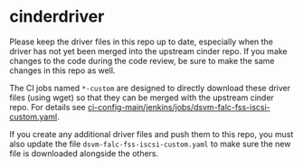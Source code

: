 # cinderdriver

Please keep the driver files in this repo up to date, especially when the driver has not yet been merged into the upstream cinder repo. If you make changes to the code during the code review, be sure to make the same changes in this repo as well.

The CI jobs named `*-custom` are designed to directly download these driver files (using wget) so that they can be merged with the upstream cinder repo. For details see [ci-config-main/jenkins/jobs/dsvm-falc-fss-iscsi-custom.yaml](https://github.com/falcopenstack/ci-config-main/blob/master/jenkins/jobs/dsvm-falc-fss-iscsi-custom.yaml). 

If you create any additional driver files and push them to this repo, you must also update the file `dsvm-falc-fss-iscsi-custom.yaml` to make sure the new file is downloaded alongside the others.

